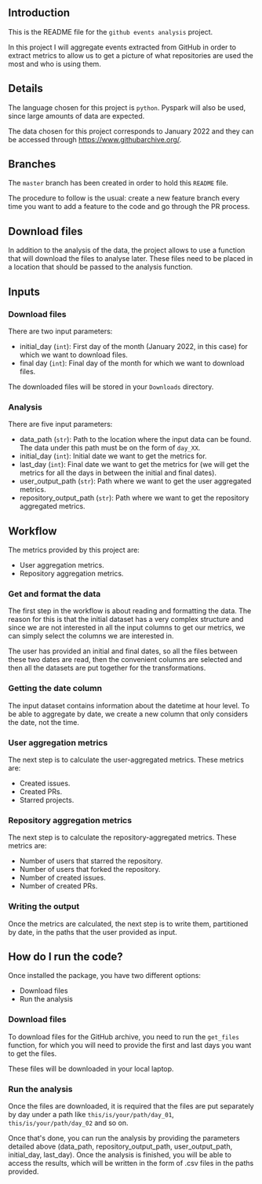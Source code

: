## Introduction
This is the README file for the `github events analysis` project.

In this project I will aggregate events extracted from GitHub in order to
extract metrics to allow us to get a picture of what repositories
are used the most and who is using them.

## Details
The language chosen for this project is `python`. Pyspark will also be used,
since large amounts of data are expected.

The data chosen for this project corresponds to January 2022 and they can be
accessed through https://www.githubarchive.org/.

## Branches
The `master` branch has been created in order to hold this `README`
file.

The procedure to follow is the usual: create a new feature branch every time
you want to add a feature to the code and go through the PR process.

## Download files
In addition to the analysis of the data, the project allows to use a function
that will download the files to analyse later. These files need to be placed
in a location that should be passed to the analysis function.

## Inputs
### Download files
There are two input parameters:
- initial_day (`int`): First day of the month (January 2022, in this case) for
which we want to download files.
- final day (`int`): Final day of the month for which we want to download
files.

The downloaded files will be stored in your `Downloads` directory.

### Analysis
There are five input parameters:
- data_path (`str`): Path to the location where the input data can be found.
The data under this path must be on the form of `day_XX`.
- initial_day (`int`): Initial date we want to get the metrics for.
- last_day (`int`): Final date we want to get the metrics for (we will get
the metrics for all the days in between the initial and final dates).
- user_output_path (`str`): Path where we want to get the user aggregated
metrics.
- repository_output_path (`str`): Path where we want to get the repository
aggregated metrics.

## Workflow
The metrics provided by this project are:
- User aggregation metrics.
- Repository aggregation metrics.

### Get and format the data
The first step in the workflow is about reading and formatting the data. The
reason for this is that the initial dataset has a very complex structure and
since we are not interested in all the input columns to get our metrics, we
can simply select the columns we are interested in.

The user has provided an initial and final dates, so all the files between 
these two dates are read, then the convenient columns are selected and then
all the datasets are put together for the transformations.

### Getting the date column
The input dataset contains information about the datetime at hour level. To 
be able to aggregate by date, we create a new column that only considers the
date, not the time.

### User aggregation metrics
The next step is to calculate the user-aggregated metrics. These metrics are:
- Created issues.
- Created PRs.
- Starred projects.

### Repository aggregation metrics
The next step is to calculate the repository-aggregated metrics. These metrics
are:
- Number of users that starred the repository.
- Number of users that forked the repository.
- Number of created issues.
- Number of created PRs.

### Writing the output
Once the metrics are calculated, the next step is to write them, partitioned
by date, in the paths that the user provided as input.


## How do I run the code?
Once installed the package, you have two different options:
- Download files
- Run the analysis

### Download files
To download files for the GitHub archive, you need to run the `get_files`
function, for which you will need to provide the first and last days you want
to get the files.

These files will be downloaded in your local laptop.

### Run the analysis
Once the files are downloaded, it is required that the files are put
separately by day under a path like `this/is/your/path/day_01`,
`this/is/your/path/day_02` and so on.

Once that's done, you can run the analysis by providing the parameters detailed
above (data_path, repository_output_path, user_output_path, initial_day,
last_day). Once the analysis is finished, you will be able to access the
results, which will be written in the form of .csv files in the paths provided.